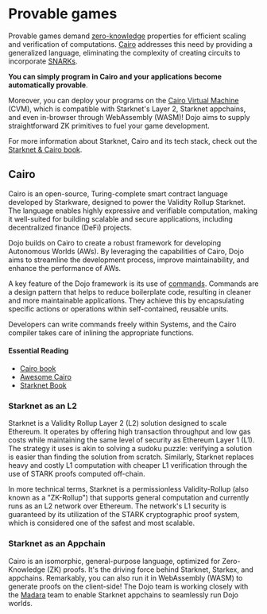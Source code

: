 # Provable games

Provable games demand [zero-knowledge](https://ethereum.org/en/zero-knowledge-proofs/) properties for efficient scaling and verification of computations. [Cairo](https://book.starknet.io/chapter_1/what_is_cairo.html) addresses this need by providing a generalized language, eliminating the complexity of creating circuits to incorporate [SNARKs](https://consensys.net/blog/developers/introduction-to-zk-snarks/). 

**You can simply program in Cairo and your applications become automatically provable**. 

Moreover, you can deploy your programs on the [Cairo Virtual Machine](https://medium.com/starkware/cairo-welcome-on-board-1cf3487554f) (CVM), which is compatible with Starknet's Layer 2, Starknet appchains, and even in-browser through WebAssembly (WASM)! Dojo aims to supply straightforward ZK primitives to fuel your game development.

For more information about Starknet, Cairo and its tech stack, check out the [Starknet & Cairo book](https://book.starknet.io/).

## Cairo

Cairo is an open-source, Turing-complete smart contract language developed by Starkware, designed to power the Validity Rollup Starknet. The language enables highly expressive and verifiable computation, making it well-suited for building scalable and secure applications, including decentralized finance (DeFi) projects.

Dojo builds on Cairo to create a robust framework for developing Autonomous Worlds (AWs). By leveraging the capabilities of Cairo, Dojo aims to streamline the development process, improve maintainability, and enhance the performance of AWs.

A key feature of the Dojo framework is its use of [commands](../framework/cairo/commands.md). Commands are a design pattern that helps to reduce boilerplate code, resulting in cleaner and more maintainable applications. They achieve this by encapsulating specific actions or operations within self-contained, reusable units.

Developers can write commands freely within Systems, and the Cairo compiler takes care of inlining the appropriate functions. 

#### Essential Reading
- [Cairo book](https://cairo-book.github.io/)
- [Awesome Cairo](https://github.com/auditless/awesome-cairo)
- [Starknet Book](https://book.starknet.io/)

### Starknet as an L2

Starknet is a Validity Rollup Layer 2 (L2) solution designed to scale Ethereum. It operates by offering high transaction throughput and low gas costs while maintaining the same level of security as Ethereum Layer 1 (L1). The strategy it uses is akin to solving a sudoku puzzle: verifying a solution is easier than finding the solution from scratch. Similarly, Starknet replaces heavy and costly L1 computation with cheaper L1 verification through the use of STARK proofs computed off-chain.

In more technical terms, Starknet is a permissionless Validity-Rollup (also known as a "ZK-Rollup") that supports general computation and currently runs as an L2 network over Ethereum. The network's L1 security is guaranteed by its utilization of the STARK cryptographic proof system, which is considered one of the safest and most scalable.

### Starknet as an Appchain

Cairo is an isomorphic, general-purpose language, optimized for Zero-Knowledge (ZK) proofs. It's the driving force behind Starknet, Starkex, and appchains. Remarkably, you can also run it in WebAssembly (WASM) to generate proofs on the client-side! The Dojo team is working closely with the [Madara](https://github.com/keep-starknet-strange/madara) team to enable Starknet appchains to seamlessly run Dojo worlds.
